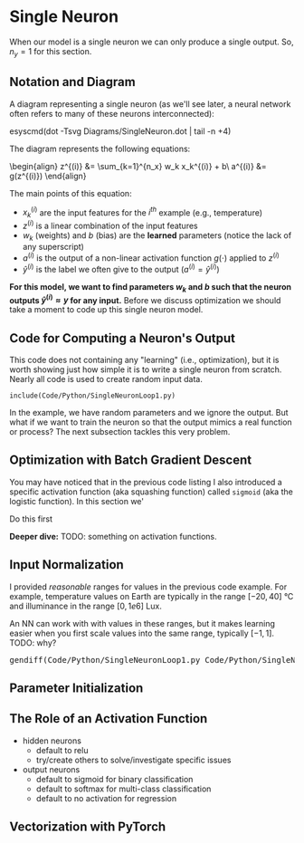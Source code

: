 # Single Neuron

When our model is a single neuron we can only produce a single output. So, $n_y=1$ for this section.

## Notation and Diagram

A diagram representing a single neuron (as we'll see later, a neural network often refers to many of these neurons interconnected):

<!-- TODO: use m4 here -->
esyscmd(dot -Tsvg Diagrams/SingleNeuron.dot | tail -n +4)

<script type="text/javascript" src="js/main.js"></script>
<link rel="stylesheet" href="css/main.css">

The diagram represents the following equations:

\begin{align}
z^{(i)} &= \sum_{k=1}^{n_x} w_k x_k^{(i)} + b\\
a^{(i)} &= g(z^{(i)})
\end{align}

The main points of this equation:

- $x_k^{(i)}$ are the input features for the $i^{th}$ example (e.g., temperature)
- $z^{(i)}$ is a linear combination of the input features
- $w_k$ (weights) and $b$ (bias) are the **learned** parameters (notice the lack of any superscript)
- $a^{(i)}$ is the output of a non-linear activation function $g(\mathord{\cdot})$ applied to $z^{(i)}$
- $\hat y^{(i)}$ is the label we often give to the output ($a^{(i)} = \hat y^{(i)}$)

**For this model, we want to find parameters $w_k$ and $b$ such that the neuron outputs $\hat y^{(i)} \approx y$ for any input.** Before we discuss optimization we should take a moment to code up this single neuron model.

## Code for Computing a Neuron's Output

This code does not containing any "learning" (i.e., optimization), but it is worth showing just how simple it is to write a single neuron from scratch. Nearly all code is used to create random input data.

~~~{.python .numberLines}
include(Code/Python/SingleNeuronLoop1.py)
~~~

In the example, we have random parameters and we ignore the output. But what if we want to train the neuron so that the output mimics a real function or process? The next subsection tackles this very problem.

## Optimization with Batch Gradient Descent

You may have noticed that in the previous code listing I also introduced a specific activation function (aka squashing function) called `sigmoid` (aka the logistic function). In this section we'

Do this first

**Deeper dive:** TODO: something on activation functions.

## Input Normalization

I provided *reasonable* ranges for values in the previous code example. For example, temperature values on Earth are typically in the range $[-20, 40]$ °C and illuminance in the range $[0, 1e6]$ Lux.

An NN can work with with values in these ranges, but it makes learning easier when you first scale values into the same range, typically $[-1, 1]$. TODO: why?

<div class="sourceDiff">
<pre>
gendiff(Code/Python/SingleNeuronLoop1.py Code/Python/SingleNeuronLoop2.py)
</pre>
</div>

## Parameter Initialization

<!-- TODO: why can we start b at 0 by not w? -->

## The Role of an Activation Function

- hidden neurons
    + default to relu
    + try/create others to solve/investigate specific issues
- output neurons
    + default to sigmoid for binary classification
    + default to softmax for multi-class classification
    + default to no activation for regression

## Vectorization with PyTorch
